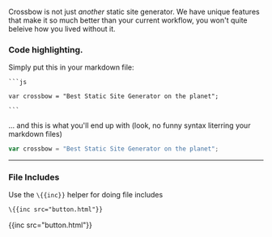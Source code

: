
Crossbow is not just *another* static site generator. We have unique features that 
make it so much better than your current workflow, you won't quite beleive how you 
lived without it.

### Code highlighting.

Simply put this in your markdown file:

    ```js
    
    var crossbow = "Best Static Site Generator on the planet";
    
    ```
    
... and this is what you'll end up with (look, no funny syntax literring your markdown files)


```js
var crossbow = "Best Static Site Generator on the planet";
```

---

### File Includes

Use the `\{{inc}}` helper for doing file includes

```hbs
\{{inc src="button.html"}}
```
{{inc src="button.html"}}